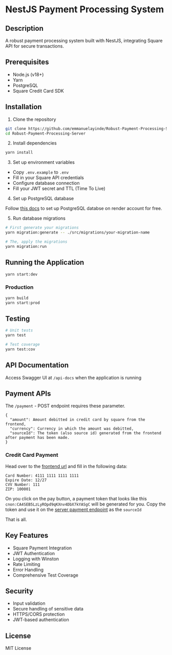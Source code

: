 # NestJS Payment Processing System

## Description

A robust payment processing system built with NestJS, integrating Square API for secure transactions.

## Prerequisites

- Node.js (v18+)
- Yarn
- PostgreSQL
- Square Credit Card SDK

## Installation

1. Clone the repository

```bash
git clone https://github.com/emmanuelayinde/Robust-Payment-Processing-Server.git
cd Robust-Payment-Processing-Server
```

2. Install dependencies

```bash
yarn install
```

3. Set up environment variables

- Copy `.env.example` to `.env`
- Fill in your Square API credentials
- Configure database connection
- Fill your JWT secret and TTL (Time To Live)

4. Set up PostgreSQL database

Follow [this docs](https://render.com/docs/postgresql-creating-connecting) to set up PostgreSQL databse on render account for free.

5. Run database migrations

```bash
# First generate your migrations
yarn migration:generate -- ./src/migrations/your-migration-name

# The, apply the migrations
yarn migration:run
```

## Running the Application

```bash
yarn start:dev
```

### Production

```bash
yarn build
yarn start:prod
```

## Testing

```bash
# Unit tests
yarn test

# Test coverage
yarn test:cov
```

## API Documentation

Access Swagger UI at `/api-docs` when the application is running

## Payment APIs

The `/payment` - POST endpoint requires these parameter.

```
{
  "amount": Amount debitted in credit card by square from the frontend,
  "currency": Currency in which the amount was debitted,
  "sourceId": The token (also source id) generated from the frontend after payment has been made.
}
```

### Credit Card Payment

Head over to the [frontend url](https://payment-card-processing-ui.vercel.app/) and fill in the following data:

```
Card Number: 4111 1111 1111 1111
Expire Date: 12/27
CVV Number: 111
ZIP: 100001
```

On you click on the pay button, a payment token that looks like this `cnon:CA4SEB5LzLyROpd9qKXnv4DbX7kYASgC` will be generated for you. Copy the token and use it on the [server payment endpoint](https://payment-card-processing-server.onrender.com/api-docs#/Payments/PaymentsController_createPayment) as the `sourceId`

That is all.

## Key Features

- Square Payment Integration
- JWT Authentication
- Logging with Winston
- Rate Limiting
- Error Handling
- Comprehensive Test Coverage

## Security

- Input validation
- Secure handling of sensitive data
- HTTPS/CORS protection
- JWT-based authentication

## License

MIT License
